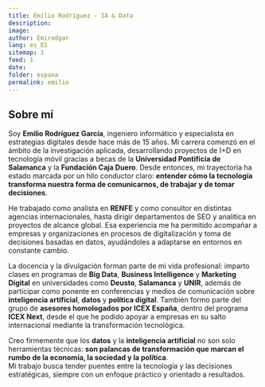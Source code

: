 ```yaml
---
title: Emilio Rodríguez - IA & Data
description: 
image: 
author: Emirodgar
lang: es_ES
sitemap: 1
feed: 1
date: 
folder: espana
permalink: emilio
---
```


## Sobre mí  

Soy **Emilio Rodríguez García**, ingeniero informático y especialista en estrategias digitales desde hace más de 15 años.
Mi carrera comenzó en el ámbito de la investigación aplicada, desarrollando proyectos de I+D en tecnología móvil gracias a becas de la **Universidad Pontificia de Salamanca** y la **Fundación Caja Duero**. Desde entonces, mi trayectoria ha estado marcada por un hilo conductor claro: **entender cómo la tecnología transforma nuestra forma de comunicarnos, de trabajar y de tomar decisiones**.  

He trabajado como analista en **RENFE** y como consultor en distintas agencias internacionales, hasta dirigir departamentos de SEO y analítica en proyectos de alcance global. Esa experiencia me ha permitido acompañar a empresas y organizaciones en procesos de digitalización y toma de decisiones basadas en datos, ayudándoles a adaptarse en entornos en constante cambio.  

La docencia y la divulgación forman parte de mi vida profesional: imparto clases en programas de **Big Data**, **Business Intelligence** y **Marketing Digital** en universidades como **Deusto**, **Salamanca** y **UNIR**, además de participar como ponente en conferencias y medios de comunicación sobre **inteligencia artificial**, **datos** y **política digital**. También formo parte del grupo de **asesores homologados por ICEX España**, dentro del programa **ICEX Next**, desde el que he podido apoyar a empresas en su salto internacional mediante la transformación tecnológica.  

Creo firmemente que los **datos** y la **inteligencia artificial** no son solo herramientas técnicas: **son palancas de transformación que marcan el rumbo de la economía, la sociedad y la política**.  
Mi trabajo busca tender puentes entre la tecnología y las decisiones estratégicas, siempre con un enfoque práctico y orientado a resultados.  
